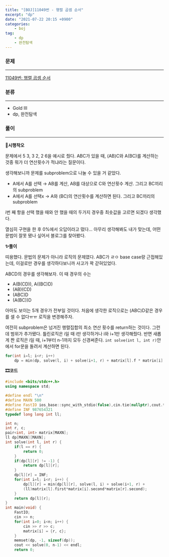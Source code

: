```yaml
---
title: "[BOJ]11049번 - 행렬 곱셈 순서"
excerpt: "dp"
date: "2021-07-22 20:15 +0900"
categories:
    - boj
tag: 
    - dp
    - 완전탐색
---
```


### 문제

---

[11049번: 행렬 곱셈 순서](https://www.acmicpc.net/problem/11049)

### 분류

---

- Gold III
- dp, 완전탐색

### 풀이

---

**🧨시행착오**

문제에서 5 3, 3 2, 2 6을 예시로 줬다. ABC가 있을 때, (AB)C와 A(BC)를 계산하는 것중 뭐가 더 연산횟수가 적냐라는 질문이다.

생각해보니까 문제를 subproblem으로 나눌 수 있을 거 같았다. 

- A에서 A를 선택 → AB를 계산, AB를 대상으로 C와 연산횟수 계산. 그리고 BC끼리의 subproblem
- A에서 A를 선택x →  A와 (BC)의 연산횟수를 계산하면 된다. 그리고 BC끼리의 subproblem

i번 째 항을 선택 했을 때와 안 했을 때의 두가지 경우중 최솟값을 고르면 되겠다 생각했다.

열심히 구현을 한 후 0%에서 오답이라고 떴다... 아무리 생각해봐도 내가 맞는데, 어떤 문법이 잘못 됐나 싶어서 블로그를 찾아봤다.

**✨풀이**

띠용했다. 문법의 문제가 아니라 로직의 문제였다. ABC가 ㄹㅇ base case랑 근접해있는데, 이걸로만 경우를 생각하다보니까 사고가 꽉 갇혀있었다.

ABCD의 경우를 생각해보자. 이 때 경우의 수는 

- A(B(CD)), A((BC)D)
- (AB)(CD)
- (ABC)D
- (A(BC))D

아마도 보이는 5개 경우가 전부일 것이다. 처음에 생각한 로직으로는 (ABC)D같은 경우를 셀 수 없다ㅠㅠ 로직을 변경해주자.

여전히 subproblem은 넘겨진 행렬집합의 최소 연산 횟수를 return하는 것이다. 그런데 범위가 추가됐다. 틀린로직은 i일 때 i만 생각하거나 i와 i+1만 생각해줬다. 반면 새롭게 짠 로직은 i일 때, i+1부터 n-1까지 모두 신경써준다. `int solve(int l, int r)`안에서 for문을 돌려서 계산하면 된다.

```cpp
for(int i=l; i<r; i++)	
	dp = min(dp, solve(l, i) + solve(i+1, r) + matrix[l].f * matrix[i].s * matrix[r].s);
```

**🎞코드**

```cpp
#include <bits/stdc++.h>
using namespace std;

#define endl "\n"
#define MAXN 500
#define FastIO ios_base::sync_with_stdio(false),cin.tie(nullptr),cout.tie(nullptr)
#define INF 987654321
typedef long long int ll;

int n;
int r, c;
pair<int, int> matrix[MAXN];
ll dp[MAXN][MAXN];
int solve(int l, int r) {
    if(l == r) {
        return 0;
    }
    if(dp[l][r] != -1) {
        return dp[l][r];
    }
    dp[l][r] = INF;
    for(int i=l; i<r; i++) {
        dp[l][r] = min(dp[l][r], solve(l, i) + solve(i+1, r) +
        (ll)matrix[l].first*matrix[i].second*matrix[r].second);
    }
    return dp[l][r];
}
int main(void) {
    FastIO;
    cin >> n;
    for(int i=0; i<n; i++) {
        cin >> r >> c;
        matrix[i] = {r, c};
    }
    memset(dp, -1, sizeof(dp));
    cout << solve(0, n-1) << endl;
    return 0;
```